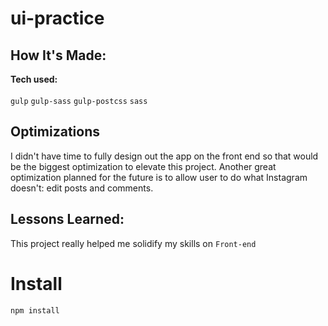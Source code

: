 # ui-practice

## How It's Made:

**Tech used:**<br>
<br>
`gulp`  `gulp-sass` `gulp-postcss` `sass`



## Optimizations

I didn't have time to fully design out the app on the front end so that would be the biggest optimization to elevate this project. Another great optimization planned for the future is to allow user to do what Instagram doesn't: edit posts and comments. 

## Lessons Learned:

This project really helped me solidify my skills on `Front-end` 


# Install

`npm install` 
